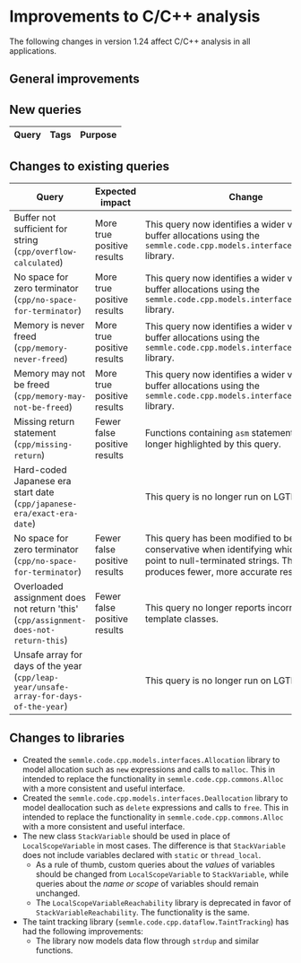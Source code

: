 # Improvements to C/C++ analysis

The following changes in version 1.24 affect C/C++ analysis in all applications.

## General improvements

## New queries

| **Query**                   | **Tags**  | **Purpose**                                                        |
|-----------------------------|-----------|--------------------------------------------------------------------|

## Changes to existing queries

| **Query**                  | **Expected impact**    | **Change**                                                       |
|----------------------------|------------------------|------------------------------------------------------------------|
| Buffer not sufficient for string (`cpp/overflow-calculated`) | More true positive results | This query now identifies a wider variety of buffer allocations using the `semmle.code.cpp.models.interfaces.Allocation` library. |
| No space for zero terminator (`cpp/no-space-for-terminator`) | More true positive results | This query now identifies a wider variety of buffer allocations using the `semmle.code.cpp.models.interfaces.Allocation` library. |
| Memory is never freed (`cpp/memory-never-freed`) | More true positive results | This query now identifies a wider variety of buffer allocations using the `semmle.code.cpp.models.interfaces.Allocation` library. |
| Memory may not be freed (`cpp/memory-may-not-be-freed`) | More true positive results | This query now identifies a wider variety of buffer allocations using the `semmle.code.cpp.models.interfaces.Allocation` library. |
| Missing return statement (`cpp/missing-return`) | Fewer false positive results | Functions containing `asm` statements are no longer highlighted by this query. |
| Hard-coded Japanese era start date (`cpp/japanese-era/exact-era-date`) |  | This query is no longer run on LGTM. |
| No space for zero terminator (`cpp/no-space-for-terminator`) | Fewer false positive results | This query has been modified to be more conservative when identifying which pointers point to null-terminated strings.  This approach produces fewer, more accurate results. |
| Overloaded assignment does not return 'this' (`cpp/assignment-does-not-return-this`) | Fewer false positive results | This query no longer reports incorrect results in template classes. |
| Unsafe array for days of the year (`cpp/leap-year/unsafe-array-for-days-of-the-year`) |  | This query is no longer run on LGTM. |

## Changes to libraries

* Created the `semmle.code.cpp.models.interfaces.Allocation` library to model allocation such as `new` expressions and calls to `malloc`. This in intended to replace the functionality in `semmle.code.cpp.commons.Alloc` with a more consistent and useful interface.
* Created the `semmle.code.cpp.models.interfaces.Deallocation` library to model deallocation such as `delete` expressions and calls to `free`. This in intended to replace the functionality in `semmle.code.cpp.commons.Alloc` with a more consistent and useful interface.
* The new class `StackVariable` should be used in place of `LocalScopeVariable`
  in most cases. The difference is that `StackVariable` does not include
  variables declared with `static` or `thread_local`.
  * As a rule of thumb, custom queries about the _values_ of variables should
    be changed from `LocalScopeVariable` to `StackVariable`, while queries
    about the _name or scope_ of variables should remain unchanged.
  * The `LocalScopeVariableReachability` library is deprecated in favor of
    `StackVariableReachability`. The functionality is the same.
* The taint tracking library (`semmle.code.cpp.dataflow.TaintTracking`) has had
  the following improvements:
  * The library now models data flow through `strdup` and similar functions.
  